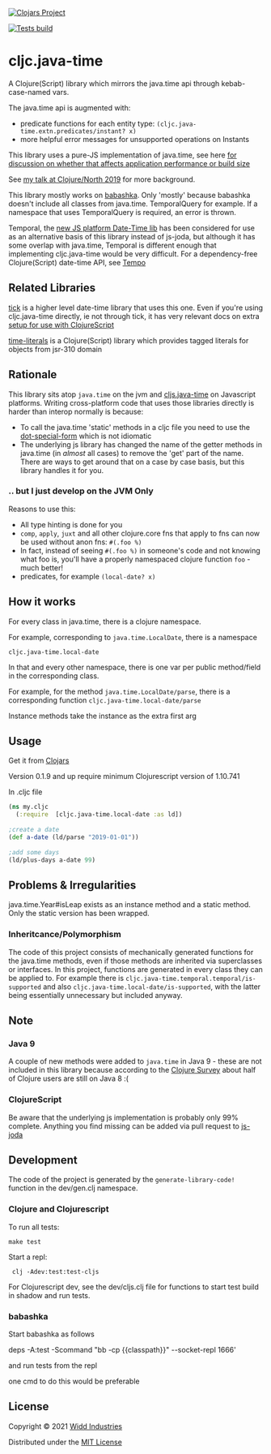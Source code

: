 [![Clojars Project](https://img.shields.io/clojars/v/cljc.java-time.svg)](https://clojars.org/cljc.java-time)

[![Tests build](https://github.com/henryw374/cljc.java-time/actions/workflows/tests.yaml/badge.svg)](https://github.com/henryw374/cljc.java-time/actions/workflows/tests.yaml)

# cljc.java-time

A Clojure(Script) library which mirrors the java.time api through kebab-case-named vars.

The java.time api is augmented with:
* predicate functions for each entity type: `(cljc.java-time.extn.predicates/instant? x)`
* more helpful error messages for unsupported operations on Instants 

This library uses a pure-JS implementation of java.time, see here [for discussion on whether that affects application performance or build size](https://widdindustries.com/clojurescript-datetime-lib-comparison/)

See [my talk at Clojure/North 2019](https://www.youtube.com/watch?v=UFuL-ZDoB2U) for more background.

This library mostly works on [babashka](https://github.com/borkdude/babashka/). Only 'mostly'
 because babashka doesn't include all classes from java.time. TemporalQuery for example. If a 
 namespace that uses TemporalQuery is required, an error is thrown. 

Temporal, the [new JS platform Date-Time lib](https://github.com/tc39/proposal-temporal)
has been considered for use as an alternative basis of this library instead of js-joda, but although it has
some overlap with java.time, Temporal is different enough that implementing cljc.java-time would be very 
difficult. For a dependency-free Clojure(Script) date-time API, see [Tempo](https://github.com/henryw374/tempo)


## Related Libraries

[tick](https://clojars.org/tick) is a higher level date-time library that uses this one. Even if you're using cljc.java-time directly,
ie not through tick, it has very relevant docs on extra [setup for use with ClojureScript](https://github.com/juxt/tick/blob/master/docs/cljs.adoc)

[time-literals](https://github.com/henryw374/time-literals) is a Clojure(Script) library which provides tagged literals for objects from jsr-310 domain 

## Rationale

This library sits atop `java.time` on the jvm and [cljs.java-time](https://github.com/henryw374/cljs.java-time) on Javascript
platforms. Writing cross-platform code that uses those libraries directly is harder than interop normally is because:

* To call the java.time 'static' methods in a cljc file you need to use the [dot-special-form](https://clojure.org/reference/java_interop#_the_dot_special_form) which is not idiomatic
* The underlying js library has changed the name of the getter methods in java.time (in *almost* all cases)  to remove the 'get' part of the name. There are ways to get around that on a case
by case basis, but this library handles it for you.

### .. but I just develop on the JVM Only

Reasons to use this:

* All type hinting is done for you
* `comp`, `apply`, `juxt` and all other clojure.core fns that apply to fns can now be used without anon fns: `#(.foo %)`
* In fact, instead of seeing `#(.foo %)` in someone's code and not knowing what foo is, you'll have a properly namespaced clojure function `foo` - much better!
* predicates, for example `(local-date? x)` 
 
## How it works

For every class in java.time, there is a clojure namespace. 

For example, corresponding to `java.time.LocalDate`, there is a namespace

`cljc.java-time.local-date`

In that and every other namespace, there is one var per public method/field in the corresponding class.

For example, for the method `java.time.LocalDate/parse`, there is a corresponding function `cljc.java-time.local-date/parse`

Instance methods take the instance as the extra first arg

## Usage

Get it from [Clojars](https://clojars.org/cljc.java-time)

Version 0.1.9 and up require minimum Clojurescript version of 1.10.741

 
In .cljc file
```clj
(ns my.cljc
  (:require  [cljc.java-time.local-date :as ld])
   
;create a date
(def a-date (ld/parse "2019-01-01"))
   
;add some days
(ld/plus-days a-date 99)
```
 
## Problems & Irregularities

java.time.Year#isLeap exists as an instance method and a static method. Only the static version has been wrapped.

### Inheritcance/Polymorphism 
The code of this project consists of mechanically generated functions for the java.time methods, even if those methods are 
inherited via superclasses or interfaces. In this project, functions are generated in every class they can be applied to. For example there is
`cljc.java-time.temporal.temporal/is-supported` and also `cljc.java-time.local-date/is-supported`, with the latter being 
essentially unnecessary but included anyway. 
 

## Note
 
### Java 9 

A couple of new methods were added to `java.time` in Java 9 - these are not included in this library because according
to the [Clojure Survey](https://clojure.org/news/2020/02/20/state-of-clojure-2020) about half
of Clojure users are still on Java 8 :(
 
### ClojureScript

Be aware that the underlying js implementation is probably only 99% complete. Anything you find missing can be added via pull
request to [js-joda](https://github.com/js-joda/js-joda)

## Development

The code of the project is generated by the `generate-library-code!` function in the 
dev/gen.clj namespace.

### Clojure and Clojurescript 

To run all tests:

```
make test 
```

Start a repl: 

```
 clj -Adev:test:test-cljs
```

For Clojurescript dev, see the dev/cljs.clj file for functions to start test build
in shadow and run tests.

### babashka

Start babashka as follows

deps -A:test -Scommand "bb -cp {{classpath}}" --socket-repl 1666'

and run tests from the repl

one cmd to do this would be preferable
 
## License

Copyright © 2021 [Widd Industries](http://widdindustries.com/about/)

Distributed under the [MIT License](/LICENSE)
